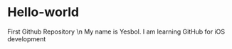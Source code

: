 # Hello-world
First Github Repository \n
My name is Yesbol. I am learning GitHub for iOS development
